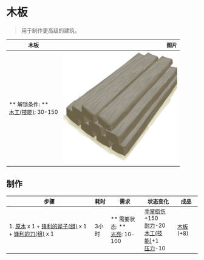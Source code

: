# 木板  
> 用于制作更高级的建筑。  
  
  木板  |   图片   
 ----  |  ----:   
 ** 解锁条件: **<br>[木工(技能)](Skill_Woodworking.md): 30-150  |  <img decoding="async" src="Sprite/Planks.png" href="a.md" style="max-width:300px;max-height:300px;">   
  
## 制作  
步骤  |  耗时  |  需求  |  状态变化  |  成品  
----  |  ----  |  ----  |  ----  |  ----  
1. [原木](Log.md) x 1 + [锋利的斧子(组)](GpTag_AxeAdv.md) x 1 + [锋利的刀(组)](GpTag_CutterAdv.md) x 1  |  3小时  |  ** 需要状态: **<br>[光亮](Light.md): 10-100  |  [手掌损伤](HandDamage.md)+150<br>[耐力](Stamina.md)-20<br>[木工(技能)](Skill_Woodworking.md)+1<br>[压力](Stress.md)-10  |  [木板](Plank.md)(+8)  
